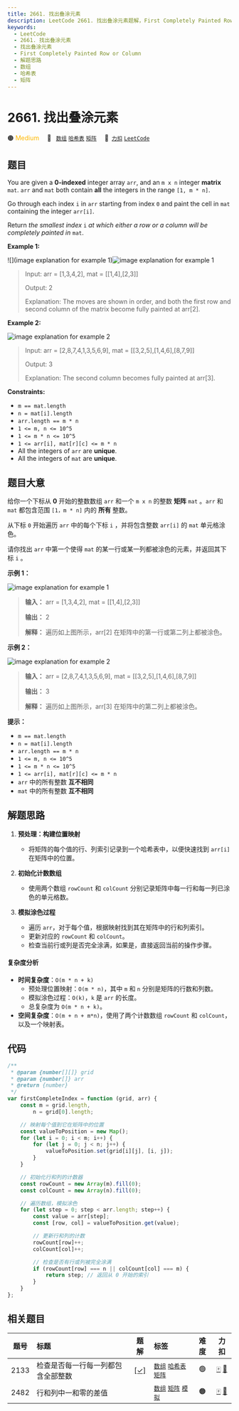 ```yaml
---
title: 2661. 找出叠涂元素
description: LeetCode 2661. 找出叠涂元素题解，First Completely Painted Row or Column，包含解题思路、复杂度分析以及完整的 JavaScript 代码实现。
keywords:
  - LeetCode
  - 2661. 找出叠涂元素
  - 找出叠涂元素
  - First Completely Painted Row or Column
  - 解题思路
  - 数组
  - 哈希表
  - 矩阵
---
```


# 2661. 找出叠涂元素

🟠 <font color=#ffb800>Medium</font>&emsp; 🔖&ensp; [`数组`](/tag/array.md) [`哈希表`](/tag/hash-table.md) [`矩阵`](/tag/matrix.md)&emsp; 🔗&ensp;[`力扣`](https://leetcode.cn/problems/first-completely-painted-row-or-column) [`LeetCode`](https://leetcode.com/problems/first-completely-painted-row-or-column)

## 题目

You are given a **0-indexed** integer array `arr`, and an `m x n` integer
**matrix** `mat`. `arr` and `mat` both contain **all** the integers in the
range `[1, m * n]`.

Go through each index `i` in `arr` starting from index `0` and paint the cell
in `mat` containing the integer `arr[i]`.

Return _the smallest index_ `i` _at which either a row or a column will be
completely painted in_ `mat`.

**Example 1:**

![](image explanation for example 1)![image explanation for example
1](https://assets.leetcode.com/uploads/2023/01/18/grid1.jpg)

> Input: arr = [1,3,4,2], mat = [[1,4],[2,3]]
>
> Output: 2
>
> Explanation: The moves are shown in order, and both the first row and second column of the matrix become fully painted at arr[2].

**Example 2:**

![image explanation for example
2](https://assets.leetcode.com/uploads/2023/01/18/grid2.jpg)

> Input: arr = [2,8,7,4,1,3,5,6,9], mat = [[3,2,5],[1,4,6],[8,7,9]]
>
> Output: 3
>
> Explanation: The second column becomes fully painted at arr[3].

**Constraints:**

- `m == mat.length`
- `n = mat[i].length`
- `arr.length == m * n`
- `1 <= m, n <= 10^5`
- `1 <= m * n <= 10^5`
- `1 <= arr[i], mat[r][c] <= m * n`
- All the integers of `arr` are **unique**.
- All the integers of `mat` are **unique**.

## 题目大意

给你一个下标从 **0** 开始的整数数组 `arr` 和一个 `m x n` 的整数 **矩阵** `mat` 。`arr` 和 `mat` 都包含范围
`[1，m * n]` 内的 **所有** 整数。

从下标 `0` 开始遍历 `arr` 中的每个下标 `i` ，并将包含整数 `arr[i]` 的 `mat` 单元格涂色。

请你找出 `arr` 中第一个使得 `mat` 的某一行或某一列都被涂色的元素，并返回其下标 `i` 。

**示例 1：**

![image explanation for example
1](https://assets.leetcode.com/uploads/2023/01/18/grid1.jpg)

> **输入：** arr = [1,3,4,2], mat = [[1,4],[2,3]]
>
> **输出：** 2
>
> **解释：** 遍历如上图所示，arr[2] 在矩阵中的第一行或第二列上都被涂色。

**示例 2：**

![image explanation for example
2](https://assets.leetcode.com/uploads/2023/01/18/grid2.jpg)

> **输入：** arr = [2,8,7,4,1,3,5,6,9], mat = [[3,2,5],[1,4,6],[8,7,9]]
>
> **输出：** 3
>
> **解释：** 遍历如上图所示，arr[3] 在矩阵中的第二列上都被涂色。

**提示：**

- `m == mat.length`
- `n = mat[i].length`
- `arr.length == m * n`
- `1 <= m, n <= 10^5`
- `1 <= m * n <= 10^5`
- `1 <= arr[i], mat[r][c] <= m * n`
- `arr` 中的所有整数 **互不相同**
- `mat` 中的所有整数 **互不相同**

## 解题思路

1. **预处理：构建位置映射**

   - 将矩阵的每个值的行、列索引记录到一个哈希表中，以便快速找到 `arr[i]` 在矩阵中的位置。

2. **初始化计数数组**

   - 使用两个数组 `rowCount` 和 `colCount` 分别记录矩阵中每一行和每一列已涂色的单元格数。

3. **模拟涂色过程**

   - 遍历 `arr`，对于每个值，根据映射找到其在矩阵中的行和列索引。
   - 更新对应的 `rowCount` 和 `colCount`。
   - 检查当前行或列是否完全涂满，如果是，直接返回当前的操作步骤。

#### 复杂度分析

- **时间复杂度**：`O(m * n + k)`
  - 预处理位置映射：`O(m * n)`，其中 `m` 和 `n` 分别是矩阵的行数和列数。
  - 模拟涂色过程：`O(k)`，`k` 是 `arr` 的长度。
  - 总复杂度为 `O(m * n + k)`。
- **空间复杂度**：`O(m + n + m*n)`，使用了两个计数数组 `rowCount` 和 `colCount`，以及一个映射表。

## 代码

```javascript
/**
 * @param {number[][]} grid
 * @param {number[]} arr
 * @return {number}
 */
var firstCompleteIndex = function (grid, arr) {
	const m = grid.length,
		n = grid[0].length;

	// 映射每个值到它在矩阵中的位置
	const valueToPosition = new Map();
	for (let i = 0; i < m; i++) {
		for (let j = 0; j < n; j++) {
			valueToPosition.set(grid[i][j], [i, j]);
		}
	}

	// 初始化行和列的计数器
	const rowCount = new Array(m).fill(0);
	const colCount = new Array(n).fill(0);

	// 遍历数组，模拟涂色
	for (let step = 0; step < arr.length; step++) {
		const value = arr[step];
		const [row, col] = valueToPosition.get(value);

		// 更新行和列的计数
		rowCount[row]++;
		colCount[col]++;

		// 检查是否有行或列被完全涂满
		if (rowCount[row] === n || colCount[col] === m) {
			return step; // 返回从 0 开始的索引
		}
	}
};
```

## 相关题目

<!-- prettier-ignore -->
| 题号 | 标题 | 题解 | 标签 | 难度 | 力扣 |
| :------: | :------ | :------: | :------ | :------: | :------: |
| 2133 | 检查是否每一行每一列都包含全部整数 | [[✓]](/problem/2133.md) |  [`数组`](/tag/array.md) [`哈希表`](/tag/hash-table.md) [`矩阵`](/tag/matrix.md) | 🟢 | [🀄️](https://leetcode.cn/problems/check-if-every-row-and-column-contains-all-numbers) [🔗](https://leetcode.com/problems/check-if-every-row-and-column-contains-all-numbers) |
| 2482 | 行和列中一和零的差值 |  |  [`数组`](/tag/array.md) [`矩阵`](/tag/matrix.md) [`模拟`](/tag/simulation.md) | 🟠 | [🀄️](https://leetcode.cn/problems/difference-between-ones-and-zeros-in-row-and-column) [🔗](https://leetcode.com/problems/difference-between-ones-and-zeros-in-row-and-column) |